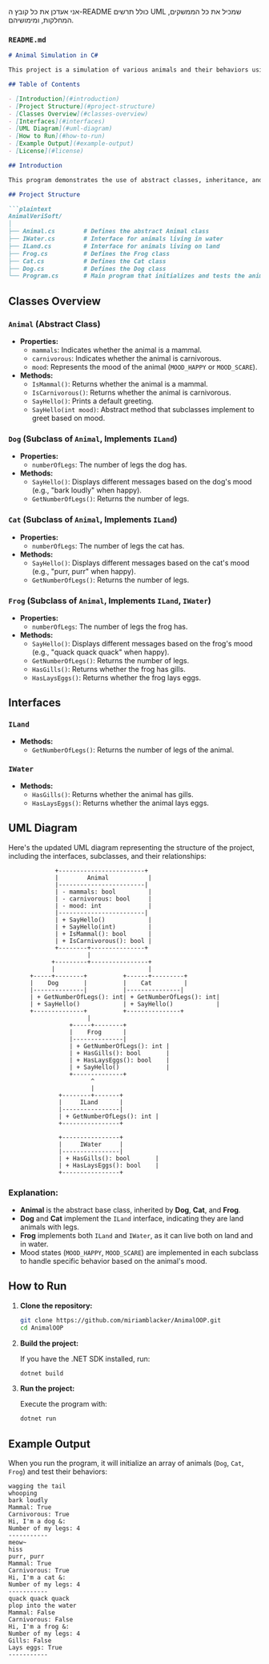 אני אעדכן את כל קובץ ה-README כולל תרשים UML שמכיל את כל הממשקים, המחלקות, ומימושיהם. 

### `README.md`

```markdown
# Animal Simulation in C#

This project is a simulation of various animals and their behaviors using Object-Oriented Programming (OOP) principles in C#. The project defines an abstract base class `Animal` and several concrete subclasses like `Dog`, `Cat`, and `Frog`. Each subclass implements specific behaviors typical for the corresponding animal, including responses based on different moods. The project also includes interfaces for land and water animals.

## Table of Contents

- [Introduction](#introduction)
- [Project Structure](#project-structure)
- [Classes Overview](#classes-overview)
- [Interfaces](#interfaces)
- [UML Diagram](#uml-diagram)
- [How to Run](#how-to-run)
- [Example Output](#example-output)
- [License](#license)

## Introduction

This program demonstrates the use of abstract classes, inheritance, and interfaces in C#. It includes three animal subclasses (`Dog`, `Cat`, `Frog`) that inherit from the abstract class `Animal`. Each animal can greet, react when comfortable, and react when frightened. The `Dog` and `Cat` classes implement the `ILand` interface, while the `Frog` class implements both the `ILand` and `IWater` interfaces.

## Project Structure

```plaintext
AnimalVeriSoft/
│
├── Animal.cs        # Defines the abstract Animal class
├── IWater.cs        # Interface for animals living in water
├── ILand.cs         # Interface for animals living on land
├── Frog.cs          # Defines the Frog class
├── Cat.cs           # Defines the Cat class
├── Dog.cs           # Defines the Dog class
└── Program.cs       # Main program that initializes and tests the animals
```

## Classes Overview

### `Animal` (Abstract Class)
- **Properties:**
  - `mammals`: Indicates whether the animal is a mammal.
  - `carnivorous`: Indicates whether the animal is carnivorous.
  - `mood`: Represents the mood of the animal (`MOOD_HAPPY` or `MOOD_SCARE`).
- **Methods:**
  - `IsMammal()`: Returns whether the animal is a mammal.
  - `IsCarnivorous()`: Returns whether the animal is carnivorous.
  - `SayHello()`: Prints a default greeting.
  - `SayHello(int mood)`: Abstract method that subclasses implement to greet based on mood.

### `Dog` (Subclass of `Animal`, Implements `ILand`)
- **Properties:**
  - `numberOfLegs`: The number of legs the dog has.
- **Methods:**
  - `SayHello()`: Displays different messages based on the dog's mood (e.g., "bark loudly" when happy).
  - `GetNumberOfLegs()`: Returns the number of legs.

### `Cat` (Subclass of `Animal`, Implements `ILand`)
- **Properties:**
  - `numberOfLegs`: The number of legs the cat has.
- **Methods:**
  - `SayHello()`: Displays different messages based on the cat's mood (e.g., "purr, purr" when happy).
  - `GetNumberOfLegs()`: Returns the number of legs.

### `Frog` (Subclass of `Animal`, Implements `ILand`, `IWater`)
- **Properties:**
  - `numberOfLegs`: The number of legs the frog has.
- **Methods:**
  - `SayHello()`: Displays different messages based on the frog's mood (e.g., "quack quack quack" when happy).
  - `GetNumberOfLegs()`: Returns the number of legs.
  - `HasGills()`: Returns whether the frog has gills.
  - `HasLaysEggs()`: Returns whether the frog lays eggs.

## Interfaces

### `ILand`
- **Methods:**
  - `GetNumberOfLegs()`: Returns the number of legs of the animal.

### `IWater`
- **Methods:**
  - `HasGills()`: Returns whether the animal has gills.
  - `HasLaysEggs()`: Returns whether the animal lays eggs.

## UML Diagram

Here's the updated UML diagram representing the structure of the project, including the interfaces, subclasses, and their relationships:

```plaintext
             +------------------------+
             |        Animal           | 
             |------------------------|
             | - mammals: bool         |
             | - carnivorous: bool     |
             | - mood: int             |
             |------------------------|
             | + SayHello()            |
             | + SayHello(int)         |
             | + IsMammal(): bool      |
             | + IsCarnivorous(): bool |
             +--------+---------------+
                      |
            +---------+----------------+
            |                          |
      +-----+--------+          +------+---------+
      |    Dog       |          |    Cat         |
      |--------------|          |---------------|
      | + GetNumberOfLegs(): int| + GetNumberOfLegs(): int|
      | + SayHello()            | + SayHello()            |
      +--------------+          +---------------+
                      |
                 +-----+--------+
                 |    Frog      |
                 |--------------|
                 | + GetNumberOfLegs(): int |
                 | + HasGills(): bool       |
                 | + HasLaysEggs(): bool    |
                 | + SayHello()             |
                 +--------------+
                       ^
                       |
              +--------+-------+
              |     ILand      |
              |----------------|
              | + GetNumberOfLegs(): int |
              +----------------+

              +----------------+
              |     IWater     |
              |----------------|
              | + HasGills(): bool       |
              | + HasLaysEggs(): bool    |
              +----------------+
```

### Explanation:

- **Animal** is the abstract base class, inherited by **Dog**, **Cat**, and **Frog**.
- **Dog** and **Cat** implement the `ILand` interface, indicating they are land animals with legs.
- **Frog** implements both `ILand` and `IWater`, as it can live both on land and in water.
- Mood states (`MOOD_HAPPY`, `MOOD_SCARE`) are implemented in each subclass to handle specific behavior based on the animal's mood.

## How to Run

1. **Clone the repository:**

    ```bash
    git clone https://github.com/miriamblacker/AnimalOOP.git
    cd AnimalOOP
    ```

2. **Build the project:**

    If you have the .NET SDK installed, run:

    ```bash
    dotnet build
    ```

3. **Run the project:**

    Execute the program with:

    ```bash
    dotnet run
    ```

## Example Output

When you run the program, it will initialize an array of animals (`Dog`, `Cat`, `Frog`) and test their behaviors:

```plaintext
wagging the tail
whooping
bark loudly
Mammal: True
Carnivorous: True
Hi, I'm a dog &:
Number of my legs: 4
-----------
meow~
hiss
purr, purr
Mammal: True
Carnivorous: True
Hi, I'm a cat &:
Number of my legs: 4
-----------
quack quack quack
plop into the water
Mammal: False
Carnivorous: False
Hi, I'm a frog &:
Number of my legs: 4
Gills: False
Lays eggs: True
-----------
```

